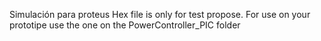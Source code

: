 Simulación para proteus
Hex file is only for test propose. For use on your prototipe use the one on the PowerController_PIC folder
